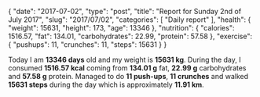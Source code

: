 {
    "date": "2017-07-02",
    "type": "post",
    "title": "Report for Sunday 2nd of July 2017",
    "slug": "2017\/07\/02",
    "categories": [
        "Daily report"
    ],
    "health": {
        "weight": 15631,
        "height": 173,
        "age": 13346
    },
    "nutrition": {
        "calories": 1516.57,
        "fat": 134.01,
        "carbohydrates": 22.99,
        "protein": 57.58
    },
    "exercise": {
        "pushups": 11,
        "crunches": 11,
        "steps": 15631
    }
}

Today I am <strong>13346 days</strong> old and my weight is <strong>15631 kg</strong>. During the day, I consumed <strong>1516.57 kcal</strong> coming from <strong>134.01 g</strong> fat, <strong>22.99 g</strong> carbohydrates and <strong>57.58 g</strong> protein. Managed to do <strong>11 push-ups</strong>, <strong>11 crunches</strong> and walked <strong>15631 steps</strong> during the day which is approximately <strong>11.91 km</strong>.